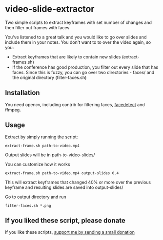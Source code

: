 # video-slide-extractor

Two simple scripts to extract keyframes with set number of changes and then filter out frames with faces

You've listened to a great talk and you would like to go over slides and include them in your notes.
You don't want to to over the video again, so you:

 - Extract keyframes that are likely to contain new slides (extract-frames.sh)
 - If the conference has good production, you filter out every slide that has faces. Since this is fuzzy, you can go over two directories - faces/ and the original directory (filter-faces.sh)

## Installation

You need opencv, including contrib for filtering faces, [facedetect](https://www.thregr.org/~wavexx/software/facedetect/)
and ffmpeg.

## Usage

Extract by simply running the script:

```shell
extract-frame.sh path-to-video.mp4
```

Output slides will be in path-to-video-slides/

You can customize how it works

```shell
extract-frame.sh path-to-video.mp4 output-slides 0.4
```

This will extract keyframes that changed 40% or more over the previous keyframe
and resulting slides are saved into output-slides/

Go to output directory and run

```shell
filter-faces.sh *.png
```


## If you liked these script, please donate

If you like these scripts, [support me by sending a small donation](https://juraj.bednar.io/en/support-me/)
